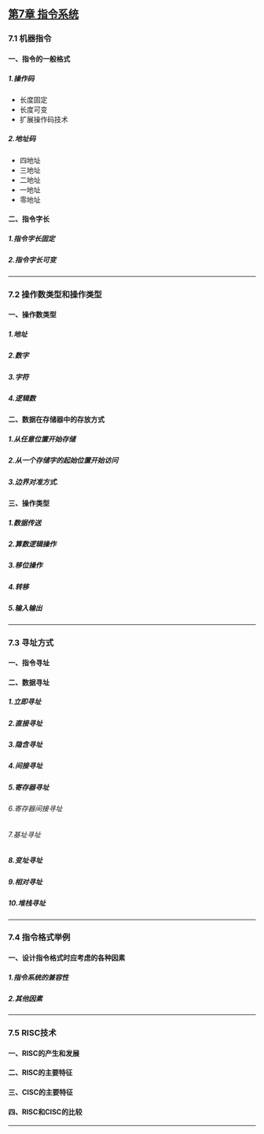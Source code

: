 ## [第7章 指令系统](https://app.yinxiang.com/fx/49776981-d5ce-41f6-a06c-9f62c6bc2af4)
### 7.1 机器指令
#### 一、指令的一般格式
##### 1.操作码
- 长度固定
- 长度可变
- 扩展操作码技术

##### 2.地址码
- 四地址
- 三地址
- 二地址
- 一地址
- 零地址

#### 二、指令字长
##### 1.指令字长固定
##### 2.指令字长可变
***
### 7.2 操作数类型和操作类型
#### 一、操作数类型
##### 1.地址
##### 2.数字
##### 3.字符
##### 4.逻辑数
#### 二、数据在存储器中的存放方式
##### 1.从任意位置开始存储
##### 2.从一个存储字的起始位置开始访问
##### 3.边界对准方式.
#### 三、操作类型
##### 1.数据传送
##### 2.算数逻辑操作
##### 3.移位操作
##### 4.转移
##### 5.输入输出
***
### 7.3 寻址方式
#### 一、指令寻址
#### 二、数据寻址
##### 1.立即寻址
##### 2.直接寻址
##### 3.隐含寻址
##### 4.间接寻址
##### 5.寄存器寻址
###### 6.寄存器间接寻址
###### 7.基址寻址
##### 8.变址寻址
##### 9.相对寻址
##### 10.堆栈寻址
***
### 7.4 指令格式举例
#### 一、设计指令格式时应考虑的各种因素
##### 1.指令系统的兼容性
##### 2.其他因素
***
### 7.5 RISC技术
#### 一、RISC的产生和发展
#### 二、RISC的主要特征
#### 三、CISC的主要特征
#### 四、RISC和CISC的比较
***
